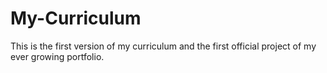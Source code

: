# My-Curriculum
This is the first version of my curriculum and the first official project of my ever growing portfolio. 
